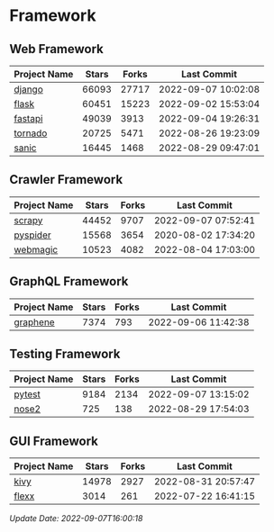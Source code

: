 # Framework

## Web Framework
| Project Name | Stars | Forks | Last Commit |
| ------------ | ----- | ----- | ----------- |
| [django](https://github.com/django/django) | 66093 | 27717 | 2022-09-07 10:02:08 |
| [flask](https://github.com/pallets/flask) | 60451 | 15223 | 2022-09-02 15:53:04 |
| [fastapi](https://github.com/tiangolo/fastapi) | 49039 | 3913 | 2022-09-04 19:26:31 |
| [tornado](https://github.com/tornadoweb/tornado) | 20725 | 5471 | 2022-08-26 19:23:09 |
| [sanic](https://github.com/sanic-org/sanic) | 16445 | 1468 | 2022-08-29 09:47:01 |

## Crawler Framework
| Project Name | Stars | Forks | Last Commit |
| ------------ | ----- | ----- | ----------- |
| [scrapy](https://github.com/scrapy/scrapy) | 44452 | 9707 | 2022-09-07 07:52:41 |
| [pyspider](https://github.com/binux/pyspider) | 15568 | 3654 | 2020-08-02 17:34:20 |
| [webmagic](https://github.com/code4craft/webmagic) | 10523 | 4082 | 2022-08-04 17:03:00 |

## GraphQL Framework
| Project Name | Stars | Forks | Last Commit |
| ------------ | ----- | ----- | ----------- |
| [graphene](https://github.com/graphql-python/graphene) | 7374 | 793 | 2022-09-06 11:42:38 |

## Testing Framework
| Project Name | Stars | Forks | Last Commit |
| ------------ | ----- | ----- | ----------- |
| [pytest](https://github.com/pytest-dev/pytest) | 9184 | 2134 | 2022-09-07 13:15:02 |
| [nose2](https://github.com/nose-devs/nose2) | 725 | 138 | 2022-08-29 17:54:03 |

## GUI Framework
| Project Name | Stars | Forks | Last Commit |
| ------------ | ----- | ----- | ----------- |
| [kivy](https://github.com/kivy/kivy) | 14978 | 2927 | 2022-08-31 20:57:47 |
| [flexx](https://github.com/flexxui/flexx) | 3014 | 261 | 2022-07-22 16:41:15 |

*Update Date: 2022-09-07T16:00:18*